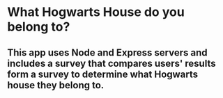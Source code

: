 # What Hogwarts House do you belong to?
## This app uses Node and Express servers and includes a survey that compares users' results form a survey to determine what Hogwarts house they belong to.
